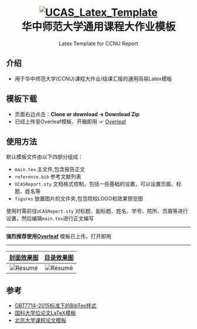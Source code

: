 

<h1 align="center">
  <a href="https://github.com/jweihe/UCAS_Latex_Template">
    <img alt="UCAS_Latex_Template" src="https://github.com/jweihe/UCAS_Latex_Template/blob/main/figures/ucas_logo.png"  />
  </a>

  <br />
  华中师范大学通用课程大作业模板

</h1>

<p align="center">
  Latex Template for CCNU Report
</p>


## 介绍
- 用于华中师范大学(CCNU)课程大作业/结课汇报的通用简易Latex模板

## 模板下载

* 页面右边点击：**Clone or download -> Download Zip**
* 已经上传至Overleaf模板，开箱即用 ☞ [Overleaf](https://www.overleaf.com/latex/templates/zhong-guo-ke-xue-yuan-da-xue-ke-cheng-lun-wen-mo-ban/nphpxhhqvnds)

## 使用方法
默认模板文件由以下四部分组成：

- `main.tex` 主文件,包含报告正文
- `reference.bib` 参考文献列表
- `UCASReport.sty` 文档格式控制，包括一些基础的设置，可以设置页眉、标题、姓名等
- `figures` 放置图片的文件夹,包含院校LOGO和效果预览图

使用时需前往`UCASReport.sty` 对标题、副标题、姓名、学号、院所、页眉等进行设置，然后编辑`main.tex`进行正文编写

--------- 
 **强烈推荐使用[Overleaf](https://www.overleaf.com/latex/templates/zhong-guo-ke-xue-yuan-da-xue-ke-cheng-lun-wen-mo-ban/nphpxhhqvnds)**   模板已上传，打开即用

---------

|  [封面效果图](https://github.com/jweihe/UCAS_Latex_Template/blob/main/figures/ucas_report.png) |  [目录效果图](https://github.com/jweihe/UCAS_Latex_Template/blob/main/figures/index.png)| 
|:---:|:---:|
| ![Résumé](https://github.com/jweihe/UCAS_Latex_Template/blob/main/figures/ucas_report.png?raw=true) | ![Résumé](https://github.com/jweihe/UCAS_Latex_Template/blob/main/figures/index.png?raw=true)| 

## 参考

+ [GBT7714-2015标准下的BibTex样式](https://github.com/zepinglee/gbt7714-bibtex-style)
+ [国科大学位论文LaTeX模板](https://github.com/mohuangrui/ucasthesis)
+ [北京大学课程论文模板](https://www.overleaf.com/latex/templates/bei-jing-da-xue-ke-cheng-lun-wen-mo-ban/yntmqcktrzfh)

